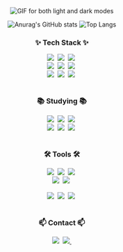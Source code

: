 <div align="center">
<!--타이틀 부분-->
<div align="center">
  <picture>
    <!-- 라이트 모드 이미지 -->
    <source srcset="https://github.com/Cho-yool/Cho-yool/assets/139312827/c49fa459-e2e1-430c-b5e9-5a28ed4bdae2" media="(prefers-color-scheme: light)">
    <!-- 다크 모드 하이 콘트라스트 이미지 -->
    <source srcset="https://github.com/Cho-yool/Cho-yool/assets/139312827/b7296853-08a5-493d-a0eb-7adeb4356884" media="(prefers-color-scheme: dark) and (prefers-contrast: high)">
    <!-- 다크 모드 이미지 -->
    <source srcset="https://github.com/Cho-yool/Cho-yool/assets/139312827/30c05bbf-6baf-4670-9aa8-6e33d7eb46bb" media="(prefers-color-scheme: dark)">
    <!-- 기본 이미지 -->
    <img src="https://github.com/Cho-yool/Cho-yool/assets/139312827/c49fa459-e2e1-430c-b5e9-5a28ed4bdae2" alt="GIF for both light and dark modes">
  </picture>
</div>

  ![Anurag's GitHub stats](https://github-readme-stats.vercel.app/api?username=Cho-yool&show_icons=true&theme=ambient_gradient&height=300)
  ![Top Langs](https://github-readme-stats.vercel.app/api/top-langs/?username=6810779s&layout=donut&theme=ambient_gradient&height=300)
  
<h3 align="center">✨ Tech Stack ✨</h3>
<div align="center">
  <img src="https://img.shields.io/badge/react-20232a.svg?style=for-the-badge&logo=react&logoColor=61DAFB" />&nbsp
  <img src="https://img.shields.io/badge/Vue.js-4FC08D.svg?style=for-the-badge&logo=Vue.js&logoColor=white" />&nbsp
  <img src="https://img.shields.io/badge/javascript-F7DF1E.svg?style=for-the-badge&logo=javascript&logoColor=20232a" />&nbsp
</div>

<div align="center">
  <img src="https://img.shields.io/badge/ant--design-0170FE?style=for-the-badge&logo=ant-design&logoColor=white" />&nbsp
  <img src="https://img.shields.io/badge/html5-E34F26.svg?style=for-the-badge&logo=html5&logoColor=white" />&nbsp
  <img src="https://img.shields.io/badge/css3-1572B6.svg?style=for-the-badge&logo=css3&logoColor=white" />&nbsp
</div>

<div align="center">
  <img src="https://img.shields.io/badge/Android-34A853?style=for-the-badge&logo=Android&logoColor=white" />&nbsp 
  <img src="https://img.shields.io/badge/Flutter-02569B?style=for-the-badge&logo=Flutter&logoColor=white" />&nbsp 
  <img src="https://img.shields.io/badge/SQLite-003B57.svg?style=for-the-badge&logo=SQLite&logoColor=white" />&nbsp
</div>

<br>


<h3 align="center">📚 Studying 📚</h3>
<div align="center">
  <img src="https://img.shields.io/badge/typescript-007ACC.svg?style=for-the-badge&logo=typescript&logoColor=white" />&nbsp
  <img src="https://img.shields.io/badge/React%20Query-FF4154?style=for-the-badge&logo=react%20query&logoColor=white" />&nbsp
  <img src="https://img.shields.io/badge/Recoil-3578E5?style=for-the-badge&logo=recoil&logoColor=white" />&nbsp
</div>
<div align="center">
  <img src="https://img.shields.io/badge/Java-007396?style=for-the-badge&logo=java&logoColor=white" />&nbsp
  <img src="https://img.shields.io/badge/SpringBoot-6DB33F.svg?style=for-the-badge&logo=SpringBoot&logoColor=white" />&nbsp
  <img src="https://img.shields.io/badge/MariaDB-003545.svg?style=for-the-badge&logo=MariaDB&logoColor=white" />&nbsp
</div>
<br>

<h3 align="center">🛠 Tools 🛠</h3>
<div align="center">
  <img src="https://img.shields.io/badge/git-F05033.svg?style=for-the-badge&logo=git&logoColor=white" />&nbsp
  <img src="https://img.shields.io/badge/github-181717.svg?style=for-the-badge&logo=github&logoColor=white" />&nbsp
  <img src="https://img.shields.io/badge/Notion-F3F3F3.svg?style=for-the-badge&logo=notion&logoColor=black" />&nbsp
</div>

<div align="center">
  <img src="https://img.shields.io/badge/adobe%20photoshop-08253c.svg?style=for-the-badge&logo=adobe%20photoshop&logoColor=37abff" />&nbsp
  <img src="https://img.shields.io/badge/figma-F24E1E.svg?style=for-the-badge&logo=figma&logoColor=white" />&nbsp
</div>

<br>

<div align="center">
  <img src="https://img.shields.io/badge/VSCode-2C2C32.svg?style=for-the-badge&logo=visual-studio-code&logoColor=22ABF3" />&nbsp
  <img src="https://img.shields.io/badge/Android%20Studio-3DDC84.svg?style=for-the-badge&logo=Androidstudio&logoColor=white" />&nbsp
  <img src="https://img.shields.io/badge/IntelliJ%20IDEA-000000.svg?style=for-the-badge&logo=IntelliJ%20IDEA&logoColor=white" />&nbsp
<!--   <img src="https://img.shields.io/badge/Colab-2C2C32.svg?style=for-the-badge&logo=googlecolab&logoColor=F9AB00" />&nbsp -->
</div>

<br>

<h3 align="center">📫 Contact 📫</h3>
<div align="center">
    <img src="https://img.shields.io/badge/Velog-1EBC8F?style=for-the-badge&logo=velog&logoColor=white" />&nbsp
  </a>
  <a href="mailto:whtjdgh97@gmail.com">
    <img
      src="https://img.shields.io/badge/whtjdgh97@gmail.com-D14836?style=for-the-badge&logo=gmail&logoColor=white"/>&nbsp
  </a>
</div>

<br>

<!--깃허브 README에서 stat 표시하기-->
<!--
<div align="center">
  <a href="https://github.com/Cho-yool/convoychat">
    <img height=180 align="center" src="https://github-readme-stats.vercel.app/api/top-langs?username=Cho-yool&layout=compact&langs_count=8&card_width=320&theme=tokyonight" />
  </a>
</div>
-->
</div>
